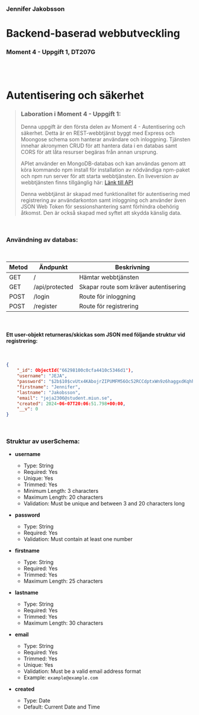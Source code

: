 ### Jennifer Jakobsson


# Backend-baserad webbutveckling
### Moment 4 - Uppgift 1, DT207G

<br>
<br>

# Autentisering och säkerhet

>### Laboration i Moment 4 - Uppgift 1:
>Denna uppgift är den första delen av Moment 4 - Autentisering och säkerhet. Detta är en REST-webbtjänst byggt med Express och Moongose schema som hanterar användare och inloggning. Tjänsten innehar akronymen CRUD för att hantera data i en databas samt CORS för att låta resurser begäras från annan ursprung. 
>
>APIet använder en MongoDB-databas och kan användas genom att köra kommando npm install för installation av nödvändiga npm-paket och npm run server för att starta webbtjänsten. En liveversion av webbtjänsten finns tillgänglig här: [Länk till API](https://moment4-1.onrender.com/)
>
>Denna webbtjänst är skapad med funktionalitet för autentisering med registrering av användarkonton samt inloggning och använder även JSON Web Token för sessionshantering samt förhindra obehörig åtkomst. Den är också skapad med syftet att skydda känslig data.

<br>

### Användning av databas:

<br>

| Metod | Ändpunkt | Beskrivning |
|-----------------|-----------------|-----------------|
| GET | / | Hämtar webbtjänsten |
| GET | /api/protected | Skapar route som kräver autentisering |
| POST | /login | Route för inloggning |
| POST | /register | Route för registrering |

<br>

#### Ett user-objekt returneras/skickas som JSON med följande struktur vid registrering:

<br>

```json
{
    "_id": ObjectId("66298100c0cfa4410c5346d1"),
    "username": "JEJA",
    "password": "$2b$10$cvUtx4KAbojrZIPUMFM56Oc52RCCdptxWn9z6haggxdKqhh7BDoaV",
    "firstname": "Jennifer",
    "lastname": "Jakobsson",
    "email": "jeja2306@student.miun.se",
    "created": 2024-06-07T20:06:51.798+00:00,
    "__v": 0
}
```

<br>

### Struktur av userSchema:

- **username**
  - Type: String
  - Required: Yes
  - Unique: Yes
  - Trimmed: Yes
  - Minimum Length: 3 characters
  - Maximum Length: 20 characters
  - Validation: Must be unique and between 3 and 20 characters long

- **password**
  - Type: String
  - Required: Yes
  - Validation: Must contain at least one number

- **firstname**
  - Type: String
  - Required: Yes
  - Trimmed: Yes
  - Maximum Length: 25 characters

- **lastname**
  - Type: String
  - Required: Yes
  - Trimmed: Yes
  - Maximum Length: 30 characters

- **email**
  - Type: String
  - Required: Yes
  - Trimmed: Yes
  - Unique: Yes
  - Validation: Must be a valid email address format
  - Example: `example@example.com`

- **created**
  - Type: Date
  - Default: Current Date and Time

<br>
